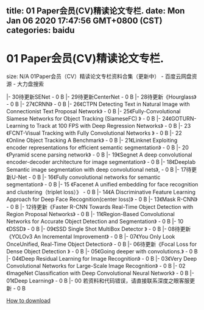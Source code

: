 
title: 01 Paper会员(CV)精读论文专栏.
date: Mon Jan 06 2020 17:47:56 GMT+0800 (CST)    
categories: baidu
---

# 01 Paper会员(CV)精读论文专栏.
size: N/A
 01Paper会员（CV）精读论文专栏资料合集（更新中） - 百度云网盘资源 - 大力盘搜索
 
|- 30待更新SENet - 0 B
|- 29待更新CenterNet - 0 B
|- 28待更新《Hourglass》 - 0 B
|- 27《CRNN》 - 0 B
|- 26《CTPN Detecting Text in Natural Image with Connectionist Text Proposal Network》 - 0 B
|- 25《Fully-Convolutional Siamese Networks for Object Tracking (SiameseFC) 》 - 0 B
|- 24《GOTURN-Learning to Track at 100 FPS with Deep Regression Networks》 - 0 B
|- 23《FCNT-Visual Tracking with Fully Convolutional Networks 》 - 0 B
|- 22《Online Object Tracking A Benchmark》 - 0 B
|- 21《Linknet Exploiting encoder representations for efficient semantic segmentation》 - 0 B
|- 20《Pyramid scene parsing network》 - 0 B
|- 19《Segnet A deep convolutional encoder-decoder architecture for image segmentation》 - 0 B
|- 18《Deeplab Semantic image segmentation with deep convolutional nets》, - 0 B
|- 17待更新U-Net - 0 B
|- 16《Fully convolutional networks for semantic segmentation》 - 0 B
|- 15 《Facenet A unified embedding for face recognition and clustering（triplet loss）》 - 0 B
|- 14《A Discriminative Feature Learning Approach for Deep Face Recognition(center loss)》 - 0 B
|- 13《Mask R-CNN》 - 0 B
|- 12待更新《Faster R-CNN Towards Real-Time Object Detection with Region Proposal Networks》 - 0 B
|- 11《Region-Based Convolutional Networks for Accurate Object Detection and Segmentation》 - 0 B
|- 10《DSSD》 - 0 B
|- 09《SSD Single Shot MultiBox Detector 》 - 0 B
|- 08待更新《YOLOv3 An Incremental Improvement》 - 0 B
|- 07《You Only Look OnceUnified, Real-Time Object Detection》 - 0 B
|- 06待更新《Focal Loss for Dense Object Detection 》 - 0 B
|- 05《Going deeper with convolutions.》 - 0 B
|- 04《Deep Residual Learning for Image Recognition》 - 0 B
|- 03《Very Deep Convolutional Networks for Large-Scale Image Recognition》 - 0 B
|- 02《ImageNet Classification with Deep Convolutional Neural Network》 - 0 B
|- 01《Deep Learning》 - 0 B
|- 00 若资料和代码错误，请直接联系深度之眼客服更新 - 0 B

[How to download](https://bpcam.bemobtrk.com/go/2ceec3aa-1ca2-46d6-b9ff-aaa5c184517c?jno=1149)